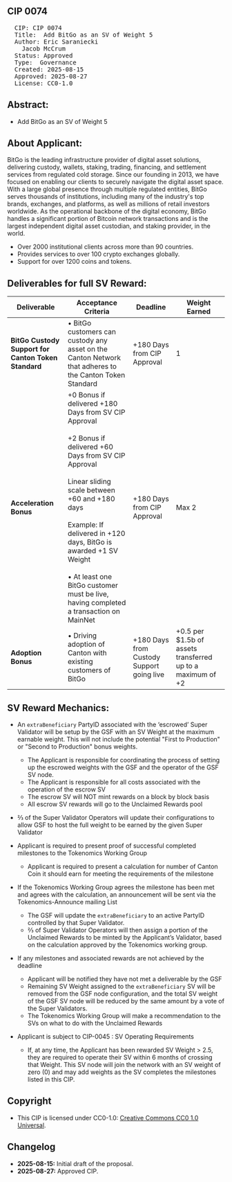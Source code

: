 ## CIP 0074

<pre>
  CIP: CIP 0074
  Title:  Add BitGo as an SV of Weight 5
  Author: Eric Saraniecki
    Jacob McCrum
  Status: Approved 
  Type:  Governance
  Created: 2025-08-15
  Approved: 2025-08-27
  License: CC0-1.0
</pre>

## Abstract:

* Add BitGo as an SV of Weight 5

## About Applicant:

BitGo is the leading infrastructure provider of digital asset solutions, delivering custody, wallets, staking, trading, financing, and settlement services from regulated cold storage. Since our founding in 2013, we have focused on enabling our clients to securely navigate the digital asset space. With a large global presence through multiple regulated entities, BitGo serves thousands of institutions, including many of the industry's top brands, exchanges, and platforms, as well as millions of retail investors worldwide. As the operational backbone of the digital economy, BitGo handles a significant portion of Bitcoin network transactions and is the largest independent digital asset custodian, and staking provider, in the world.

* Over 2000 institutional clients across more than 90 countries.
* Provides services to over 100 crypto exchanges globally.
* Support for over 1200 coins and tokens.


## Deliverables for full SV Reward:

| Deliverable | Acceptance Criteria | Deadline | Weight Earned |
|-------------|---------------------|----------|---------------|
| **BitGo Custody Support for Canton Token Standard** | • BitGo customers can custody any asset on the Canton Network that adheres to the Canton Token Standard | +180 Days from CIP Approval | 1 |
| **Acceleration Bonus** | +0 Bonus if delivered +180 Days from SV CIP Approval <br><br> +2 Bonus if delivered +60 Days from SV CIP Approval <br><br> Linear sliding scale between +60 and +180 days <br><br> Example: If delivered in +120 days, BitGo is awarded +1 SV Weight <br><br> • At least one BitGo customer must be live, having completed a transaction on MainNet | +180 Days from CIP Approval | Max 2 |
| **Adoption Bonus** | • Driving adoption of Canton with existing customers of BitGo | +180 Days from Custody Support going live | +0.5 per $1.5b of assets transferred up to a maximum of +2 |


## SV Reward Mechanics: 
* An `extraBeneficiary` PartyID associated with the ‘escrowed’ Super Validator will be setup by the GSF with an SV Weight at the maximum earnable weight. This will not include the potential "First to Production" or "Second to Production" bonus weights. 
    * The Applicant is responsible for coordinating the process of setting up the escrowed weights with the GSF and the operator of the GSF SV node.
    * The Applicant is responsible for all costs associated with the operation of the escrow SV
    * The escrow SV will NOT mint rewards on a block by block basis
    * All escrow SV rewards will go to the Unclaimed Rewards pool
* ⅔ of the Super Validator Operators will update their configurations to allow GSF to host the full weight to be earned by the given Super Validator
* Applicant is required to present proof of successful completed milestones to the Tokenomics Working Group
    * Applicant is required to present a calculation for number of Canton Coin it should earn for meeting the requirements of the milestone
* If the Tokenomics Working Group agrees the milestone has been met and agrees with the calculation, an announcement will be sent via the Tokenomics-Announce mailing List
    * The GSF will update the `extraBeneficiary` to an active PartyID controlled by that Super Validator. 
    * ⅔ of Super Validator Operators will then assign a portion of the Unclaimed Rewards to be minted by the Applicant’s Validator, based on the calculation approved by the Tokenomics working group.
   
* If any milestones and associated rewards are not achieved by the deadline
    * Applicant will be notified they have not met a deliverable by the GSF 
    * Remaining SV Weight assigned to the `extraBeneficiary` SV will be removed from the GSF node configuration, and the total SV weight of the GSF SV node will be reduced by the same amount by a vote of the Super Validators.
    * The Tokenomics Working Group will make a recommendation to the SVs on what to do with the Unclaimed Rewards 
* Applicant is subject to CIP-0045 : SV Operating Requirements
    * If, at any time, the Applicant has been rewarded SV Weight > 2.5, they are required to operate their SV within 6 months of crossing that Weight. This SV node will join the network with an SV weight of zero (0) and may add weights as the SV completes the milestones listed in this CIP.


## Copyright

* This CIP is licensed under CC0-1.0: [Creative Commons CC0 1.0 Universal](https://creativecommons.org/publicdomain/zero/1.0/).

## Changelog

* **2025-08-15:** Initial draft of the proposal.
* **2025-08-27:** Approved CIP.





